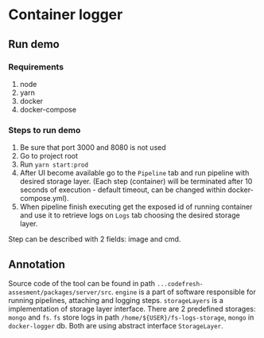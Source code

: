 # Container logger
## Run demo

### Requirements
1. node
2. yarn
3. docker
4. docker-compose

### Steps to run demo
1. Be sure that port 3000 and 8080 is not used
1. Go to project root
2. Run `yarn start:prod`
3. After UI become available go to the `Pipeline` tab and run pipeline with desired storage layer. (Each step (container) will be terminated after 10 seconds of execution - default timeout, can be changed within docker-compose.yml).
4. When pipeline finish executing get the exposed id of running container and use it to retrieve logs on `Logs` tab choosing the desired storage layer.


Step can be described with 2 fields: image and cmd.

## Annotation

Source code of the tool can be found in path `...codefresh-assesment/packages/server/src`.
`engine` is a part of software responsible for running pipelines, attaching and logging steps.
`storageLayers` is a implementation of storage layer interface. There are 2 predefined storages: `mongo` and `fs`.
`fs` store logs in path `/home/${USER}/fs-logs-storage`,  `mongo` in `docker-logger` db. Both are using abstract interface `StorageLayer`.
